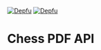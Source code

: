 [![Depfu](https://badges.depfu.com/badges/00d6d7706b342f7a9993d0081fa472d8/status.svg)](https://depfu.com)
[![Depfu](https://badges.depfu.com/badges/00d6d7706b342f7a9993d0081fa472d8/overview.svg)](https://depfu.com/github/TheRealOwenRees/chess-pdf-api?project_id=39437)

# Chess PDF API